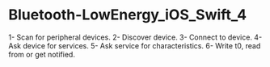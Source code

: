 # Bluetooth-LowEnergy_iOS_Swift_4

1- Scan for peripheral devices.
2- Discover device.
3- Connect to device.
4- Ask device for services.
5- Ask service for characteristics.
6- Write t0, read from or get notified.
